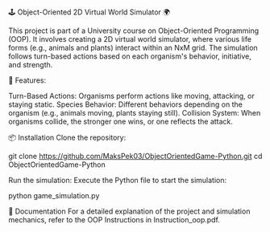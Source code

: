 🕹️ Object-Oriented 2D Virtual World Simulator 🌍

This project is part of a University course on Object-Oriented Programming (OOP). It involves creating a 2D virtual world simulator, where various life forms (e.g., animals and plants) interact within an NxM grid. The simulation follows turn-based actions based on each organism's behavior, initiative, and strength.

🚀 Features:

Turn-Based Actions: Organisms perform actions like moving, attacking, or staying static.
Species Behavior: Different behaviors depending on the organism (e.g., animals moving, plants staying still).
Collision System: When organisms collide, the stronger one wins, or one reflects the attack.

📦 Installation
Clone the repository:


git clone https://github.com/MaksPek03/ObjectOrientedGame-Python.git
cd ObjectOrientedGame-Python

Run the simulation:
Execute the Python file to start the simulation:


python game_simulation.py

📄 Documentation
For a detailed explanation of the project and simulation mechanics, refer to the OOP Instructions in Instruction_oop.pdf.
